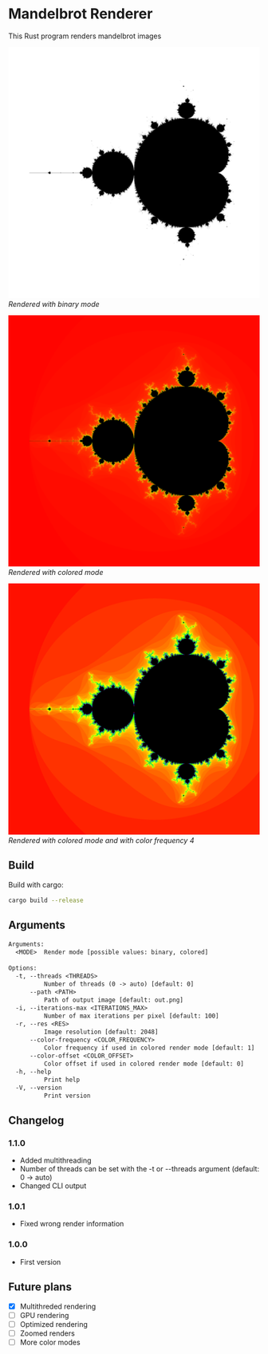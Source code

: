 # Mandelbrot Renderer

This Rust program renders mandelbrot images

![Binary mandelbrot](binary.png)
*Rendered with binary mode*

![Colored mandelbrot](colored.png)
*Rendered with colored mode*

![Colred mandelbrot with color frequency 4](colored_f4.png)
*Rendered with colored mode and with color frequency 4*

## Build

Build with cargo:

```bash
cargo build --release
```

## Arguments

```text
Arguments:
  <MODE>  Render mode [possible values: binary, colored]

Options:
  -t, --threads <THREADS>
          Number of threads (0 -> auto) [default: 0]
      --path <PATH>
          Path of output image [default: out.png]
  -i, --iterations-max <ITERATIONS_MAX>
          Number of max iterations per pixel [default: 100]
  -r, --res <RES>
          Image resolution [default: 2048]
      --color-frequency <COLOR_FREQUENCY>
          Color frequency if used in colored render mode [default: 1]
      --color-offset <COLOR_OFFSET>
          Color offset if used in colored render mode [default: 0]
  -h, --help
          Print help
  -V, --version
          Print version
```

## Changelog

### 1.1.0

- Added multithreading
- Number of threads can be set with the -t or --threads argument (default: 0 -> auto)
- Changed CLI output

### 1.0.1

- Fixed wrong render information

### 1.0.0

- First version

## Future plans

- [x] Multithreded rendering
- [ ] GPU rendering
- [ ] Optimized rendering
- [ ] Zoomed renders
- [ ] More color modes
